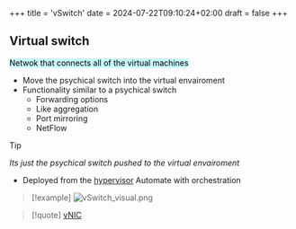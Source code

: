 +++
title = 'vSwitch'
date = 2024-07-22T09:10:24+02:00
draft = false
+++

## Virtual switch
<mark style="background: #ABF7F7A6;">Netwok that connects all of the virtual machines </mark>
- Move the psychical switch into the virtual envairoment
- Functionality similar to a psychical switch
	- Forwarding options
	- Like aggregation
	- Port mirroring
	- NetFlow

>[!tip]
>*Its just the psychical switch pushed to the virtual envairoment*

- Deployed from the [hypervisor](/Network/vitrual/hypervisor.md)
	Automate with orchestration
> [!example] ![vSwitch_visual.png](/Notes/vSwitch_visual.png)

> [!quote] [vNIC](/Network/vitrual/vNIC.md)

